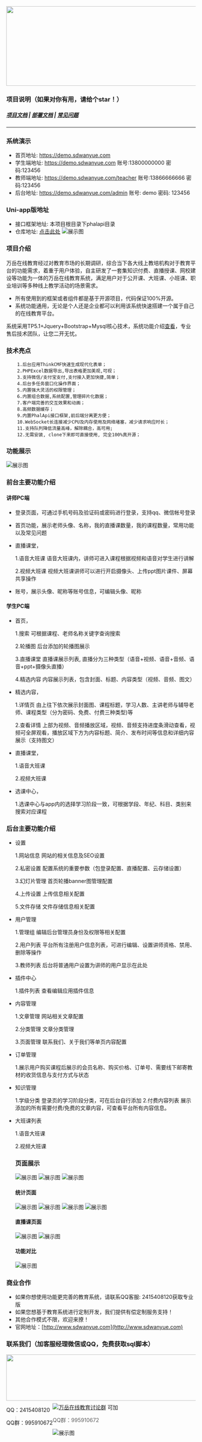 <div align=center><img src="/readme/images/big_logo.png" width="590" height="212"/></div>


### 项目说明（如果对你有用，请给个star！）
##### <a target="_blank" href="http://doc.sdwanyue.com/wanyue_open_web/2006714">项目文档</a> |  <a target="_blank" href="http://doc.sdwanyue.com/wanyue_open_web/2006716">部署文档</a>  |  <a target="_blank" href="http://doc.sdwanyue.com/wanyue_open_web/2006714">常见问题</a>

---

### 系统演示
- 首页地址: <a target="_blank" href="https://demo.sdwanyue.com">https://demo.sdwanyue.com</a>
- 学生端地址: <a target="_blank" href="https://demo.sdwanyue.com">https://demo.sdwanyue.com</a> 账号:13800000000 密码:123456
- 教师端地址: <a target="_blank" href="https://demo.sdwanyue.com/teacher">https://demo.sdwanyue.com/teacher</a> 账号:13866666666 密码:123456
- 后台地址: <a target="_blank" href="https://demo.sdwanyue.com/admin">https://demo.sdwanyue.com/admin</a> 账号: demo 密码: 123456

### Uni-app版地址
   - 接口框架地址: 本项目根目录下phalapi目录 
   - 仓库地址: <a target="_blank" href="https://gitee.com/WanYueKeJi/wanyue_education_uniapp">点击此处</a>
   ![展示图](/readme/images/eq.png "展示图.png") 
   
### 项目介绍
万岳在线教育经过对教育市场的长期调研，综合当下各大线上教培机构对于教育平台的功能需求，着重于用户体验，自主研发了一套集知识付费、直播授课、网校建设等功能为一体的万岳在线教育系统，满足用户对于公开课、大班课、小班课、职业培训等多种线上教学活动的场景需求。
* 所有使用到的框架或者组件都是基于开源项目，代码保证100%开源。
* 系统功能通用，无论是个人还是企业都可以利用该系统快速搭建一个属于自己的在线教育平台。

系统采用TP5.1+Jquery+Bootstrap+Mysql核心技术，系统功能介绍[查看](http://doc.sdwanyue.com/wanyue_open_web/2006714)，专业售后技术团队，让您二开无忧。

### 技术亮点
```
    1.后台应用ThinkCMF快速生成现代化表单；
    2.PHPExcel数据导出,导出表格更加美观,可视；
    3.支持微信/支付宝支付,支付接入更加快捷,简单；
    4.后台多任务窗口化操作界面；
    5.内置强大灵活的权限管理；
    6.内置组合数据,系统配置,管理碎片化数据；
    7.客户端完善的交互效果和动画；
    8.高频数据缓存； 
    9.内置PhalApi接口框架,前后端分离更方便；
    10.WebSocket长连接减少CPU及内存使用及网络堵塞，减少请求响应时长；
    11.支持队列降低流量高峰，解除耦合，高可用;
    12.无需安装, clone下来即可直接使用, 完全100%真开源；
```
### 功能展示
 ![展示图](/readme/images/function_all2.png "展示图.png")
 

### 前台主要功能介绍
#### 讲师PC端
* 登录页面，可通过手机号码及验证码或密码进行登录，支持qq、微信帐号登录
* 首页功能，展示老师头像、名称，我的直播课数量，我的课程数量，常用功能以及常见问题
* 直播课堂，

    1.语音大班课
            语音大班课内，讲师可进入课程根据视频和语音对学生进行讲解
            
    2.视频大班课
            视频大班课讲师可以进行开启摄像头、上传ppt图片课件、屏幕共享操作
* 账号，展示头像、昵称等账号信息，可编辑头像、昵称


#### 学生PC端
* 首页，

    1.搜索 可根据课程、老师名称关键字查询搜索
    
    2.轮播图 后台添加的轮播图展示
    
    3.直播课堂 直播课展示列表, 直播分为三种类型（语音+视频、语音+音频、语音+ppt+摄像头直播）

    4.精选内容 内容展示列表，包含封面、标题、内容类型（视频、音频、图文）

* 精选内容， 

    1.详情页 由上往下依次展示封面图、课程标题，学习人数、主讲老师与辅导老师、课程类型（分为密码、免费、付费三种类型)等
    
    2.查看详情 上部为视频、音频播放区域，视频、音频支持进度条滑动查看，视频可全屏观看，播放区域下方为内容标题、简介、发布时间等信息和详细内容展示（支持图文）

 * 直播课堂，
    
    1.语音大班课 
    
    2.视频大班课 
* 选课中心，
    
    1.选课中心与app内的选择学习阶段一致，可根据学段、年纪、科目、类别来搜索对应课程




### 后台主要功能介绍
* 设置
  
  1.网站信息 网站的相关信息及SEO设置
    
  2.私密设置 配置系统的重要参数（包登录配置、直播配置、云存储设置）
    
  3.幻灯片管理 首页轮播banner图管理配置
  
  4.上传设置 上传信息相关配置
  
  5.文件存储 文件存储信息相关配置
  
* 用户管理
    
  1.管理组 编辑后台管理员身份及权限等相关配置
    
  2.用户列表 平台所有注册用户信息列表，可进行编辑、设置讲师资格、禁用、删除等操作

  3.教师列表 后台将普通用户设置为讲师的用户显示在此处
  
* 插件中心

  1.插件列表 查看编辑应用插件信息

* 内容管理
    
  1.文章管理 网站相关文章配置
  
  2.分类管理 文章分类管理
  
  3.页面管理 联系我们、关于我们等单页内容配置
    
* 订单管理 

  1.展示用户购买课程后展示的会员名称、购买价格、订单号、需要线下邮寄教材的收货信息与支付方式与状态

* 知识管理
  
  1.学级分类 登录页的学习阶段分类，可在后台自行添加
  2.付费内容列表 展示添加的所有需要付费/免费的文章内容，可查看平台所有内容信息。
  
* 大班课列表
  
  1.语音大班课 
  
  2.视频大班课 

 
  
  
  ### 页面展示
  
  ![展示图](/readme/images/function1111.png "展示图.png")
  ![展示图](/readme/images/function2222.png "展示图.png")
  ![展示图](/readme/images/function3333.png "展示图.png")
  
  #### 统计页面
  ![展示图](/readme/images/user_anal.png "展示图.png")
  ![展示图](/readme/images/商品分析.png "展示图.png")
  ![展示图](/readme/images/deal_anal.png "展示图.png")
  ![展示图](/readme/images/data_view.png "展示图.png")
  
    
  #### 直播课页面
  ![展示图](/readme/images/live_student.png "展示图.png")
  ![展示图](/readme/images/live_yuyin_student.png "展示图.png")
  
  #### 功能对比
  ![展示图](/readme/images/gongneng_list2.png "展示图.png")
  

### 商业合作
* 如果你想使用功能更完善的教育系统，请联系QQ客服: 2415408120获取专业版
* 如果您想基于教育系统进行定制开发，我们提供有偿定制服务支持！
* 其他合作模式不限，欢迎来撩！
* 官网地址：[http://www.sdwanyue.com](http://www.sdwanyue.com)
                
  
### 联系我们（加客服经理微信或QQ，免费获取sql脚本）

<div style='height: 130px'>
    <img class="kefu_weixin" style="float:left;" src="/readme/images/weixinlianxi.png" width="602" height="123"/>
    <div style="float:left;">
        <p>QQ：2415408120</p>
        <p>QQ群：995910672</p>
    </div>
</div>
<a target="_blank" href="https://qm.qq.com/cgi-bin/qm/qr?k=JShAyXeoKqg2lWFEUSElxELImhjeMG4y&jump_from=webapi"><img border="0" src="//pub.idqqimg.com/wpa/images/group.png" alt="万岳在线教育讨论群" title="万岳在线教育讨论群"></a> 可加

> QQ群：995910672


![展示图](/readme/images/公众号.png "展示图.png")


